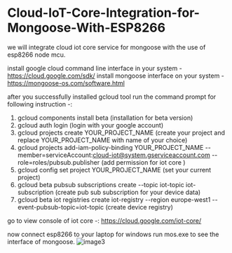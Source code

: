 # Cloud-IoT-Core-Integration-for-Mongoose-With-ESP8266
we will integrate cloud iot core service for mongoose with the use of esp8266 node mcu.



install google cloud command line interface in your system - https://cloud.google.com/sdk/
install mongoose interface on your system - https://mongoose-os.com/software.html

after you successfully installed gcloud tool run the command prompt for following instruction -:
1. gcloud components install beta (installation for beta version)
2. gcloud auth login  (login with your google account)
3. gcloud projects create YOUR_PROJECT_NAME  (create your project and replace YOUR_PROJECT_NAME with name of your choice)
4. gcloud projects add-iam-policy-binding YOUR_PROJECT_NAME --member=serviceAccount:cloud-iot@system.gserviceaccount.com --role=roles/pubsub.publisher (add permission for iot core )
5. gcloud config set project YOUR_PROJECT_NAME  (set your current project)
6. gcloud beta pubsub subscriptions create --topic iot-topic iot-subscription (create pub sub subscription for your device data)
7. gcloud beta iot registries create iot-registry --region europe-west1 --event-pubsub-topic=iot-topic (create device registry)

go to view console of iot core -: https://cloud.google.com/iot-core/


now connect esp8266 to your laptop for windows run mos.exe to see the interface of mongoose.
![image3](https://user-images.githubusercontent.com/19189211/40848138-f003fd92-65db-11e8-9f48-82da43b90ac9.png)
